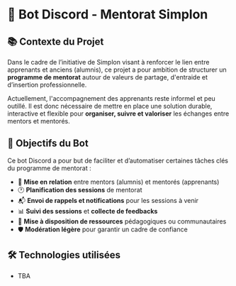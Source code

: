 # 🤖 Bot Discord - Mentorat Simplon

## 📚 Contexte du Projet

Dans le cadre de l’initiative de Simplon visant à renforcer le lien entre apprenants et anciens (alumnis), ce projet a pour ambition de structurer un **programme de mentorat** autour de valeurs de partage, d'entraide et d’insertion professionnelle.

Actuellement, l'accompagnement des apprenants reste informel et peu outillé. Il est donc nécessaire de mettre en place une solution durable, interactive et flexible pour **organiser, suivre et valoriser** les échanges entre mentors et mentorés.

## 🎯 Objectifs du Bot

Ce bot Discord a pour but de faciliter et d’automatiser certaines tâches clés du programme de mentorat :

- 🧩 **Mise en relation** entre mentors (alumnis) et mentorés (apprenants)
- 🕐 **Planification des sessions** de mentorat
- 📬 **Envoi de rappels et notifications** pour les sessions à venir
- 📊 **Suivi des sessions** et **collecte de feedbacks**
- 🧠 **Mise à disposition de ressources** pédagogiques ou communautaires
- 🛡️ **Modération légère** pour garantir un cadre de confiance

## 🛠️ Technologies utilisées

- TBA
